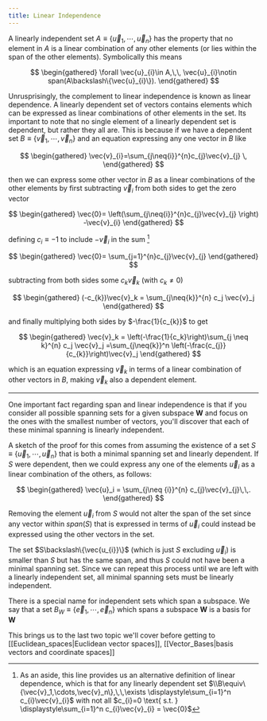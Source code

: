 ```yaml
---
title: Linear Independence
---
```


A linearly independent set $A\equiv\{\vec{u}_1,\cdots,\vec{u}_n\}$ has the property that no element in $A$ is a linear combination of any other elements (or lies within the span of the other elements). Symbolically this means 

$$
\begin{gathered}
\forall \vec{u}_{i}\in A,\,\, \vec{u}_{i}\notin span(A\backslash\{\vec{u}_{i}\}).
\end{gathered}
$$

Unrusprisingly, the complement to linear independence is known as linear dependence. A linearly dependent set of vectors contains elements which can be expressed as linear combinations of other elements in the set. Its important to note that no single element of a linearly dependent set is dependent, but rather they all are. This is because if we have a dependent set  $B\equiv\{\vec{v}_1,\cdots,\vec{v}_n\}$ and an equation expressing any one vector in $B$ like

$$
\begin{gathered}
\vec{v}_{i}=\sum_{j\neq{i}}^{n}c_{j}\vec{v}_{j} \,
\end{gathered}
$$

then we can express some other vector in $B$ as a linear combinations of the other elements by first subtracting $\vec{v}_{i}$ from both sides to get the zero vector

$$
\begin{gathered}
\vec{0}= \left(\sum_{j\neq{i}}^{n}c_{j}\vec{v}_{j} \right) -\vec{v}_{i}
\end{gathered}
$$

defining $c_{i}\equiv -1$ to include $-\vec{v}_i$ in the sum [^1]

$$
\begin{gathered}
\vec{0}= \sum_{j=1}^{n}c_{j}\vec{v}_{j}
\end{gathered}
$$

subtracting from both sides some $c_{k}\vec{v}_k$ (with $c_{k}\ne 0$)

$$
\begin{gathered}
(-c_{k})\vec{v}_k = \sum_{j\neq{k}}^{n} c_j \vec{v}_j
\end{gathered}
$$



and finally multiplying both sides by $-\frac{1}{c_{k}}$ to get

$$
\begin{gathered}
\vec{v}_k = \left(-\frac{1}{c_k}\right)\sum_{j \neq k}^{n} c_j \vec{v}_j =\sum_{j\neq{k}}^n \left(-\frac{c_{j}}{c_{k}}\right)\vec{v}_j
\end{gathered}
$$

which is an equation expressing $\vec{v}_k$ in terms of a linear combination of other vectors in $B$, making $\vec{v}_k$ also a dependent element.

---
One important fact regarding span and linear independence is that if you consider all possible spanning sets for a given subspace $\textbf{W}$ and focus on the ones with the smallest number of vectors, you'll discover that each of these minimal spanning is linearly independent.

A sketch of the proof for this comes from assuming the existence of a set $S\equiv\{\vec{u}_1,\cdots,\vec{u}_n\}$ that is both a minimal spanning set and linearly dependent.
If $S$ were dependent, then we could express any one of the elements $\vec{u}_i$ as a linear combination of the others, as follows:

$$
\begin{gathered}
\vec{u}_i = \sum_{j\neq {i}}^{n} c_{j}\vec{v}_{j}\,\,.
\end{gathered}
$$

Removing the element $\vec{u}_i$ from $S$ would not alter the span of the set since any vector within $span(S)$ that is expressed in terms of $\vec{u}_i$ could instead be expressed using the other vectors in the set.

The set $S\backslash\{\vec{u_{i}}\}$ (which is just $S$ excluding $\vec{u}_i$) is smaller than $S$ but has the same span, and thus $S$ could not have been a minimal spanning set.
Since we can repeat this process until we are left with a linearly independent set, all minimal spanning sets must be linearly independent.

There is a special name for independent sets which span a subspace. We say that a set $B_{W}\equiv\{\vec{e}_{1},\cdots,\vec{e}_{n}\}$ which spans a subspace $\textbf{W}$ is a basis for $\textbf{W}$

This brings us to the last two topic we'll cover before getting to [[Euclidean_spaces|Euclidean vector spaces]], [[Vector_Bases|basis vectors and coordinate spaces]]






[^1]: As an aside, this line provides us an alternative definition of linear dependence, which is that for any linearly dependent set $\\B\equiv\{\vec{v}_1,\cdots,\vec{v}_n\},\,\,\exists \displaystyle\sum_{i=1}^n c_{i}\vec{v}_{i}$ with not all $c_{i}=0 \text{ s.t. } \displaystyle\sum_{i=1}^n c_{i}\vec{v}_{i} = \vec{0}$

